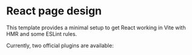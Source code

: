 # React page design 

This template provides a minimal setup to get React working in Vite with HMR and some ESLint rules.

Currently, two official plugins are available:


